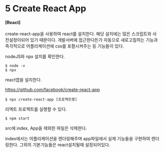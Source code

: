 # 5 Create React App

#### [React]

create-react-app을 사용하여 react를 설치한다. 해당 설치에는 많은 스크립트와 사전설정이되어 있기 때문이다.
개발서버에 접근한다든가 자동으로 새로고침하는 기능과 즉각적으로 어플리케이션에 css를 포함시켜주는 등 기능들이 있다.

nodeJS와 npx 설치를 확인한다.

    $ node -v
    $ npx

react앱을 설치한다.

<https://github.com/facebook/create-react-app>

    $ npx create-react-app [프로젝트명]

리엑트 프로젝트를 실행할 수 있다.

    $ npm start

src에 index, App을 제외한 파일은 삭제한다.

index에서는 어플리케이션을 렌더링해주며 app파일에서 실제 기능들을 구현하여 렌더링한다.
그외의 기본기능들은 react설치될때 설정되어있다.
